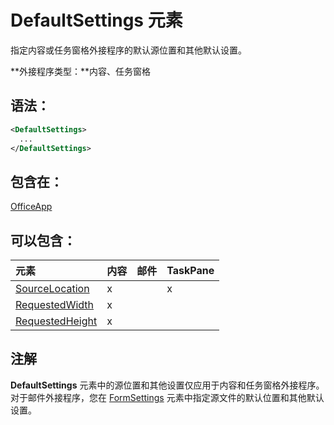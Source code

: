 
# DefaultSettings 元素
指定内容或任务窗格外接程序的默认源位置和其他默认设置。

 **外接程序类型：**内容、任务窗格


## 语法：


```XML
<DefaultSettings>
  ...
</DefaultSettings>
```


## 包含在：

[OfficeApp](../../reference/manifest/officeapp.md)


## 可以包含：



|**元素**|**内容**|**邮件**|**TaskPane**|
|:-----|:-----|:-----|:-----|
|[SourceLocation](../../reference/manifest/sourcelocation.md)|x||x|
|[RequestedWidth](../../reference/manifest/requestedwidth.md)|x|||
|[RequestedHeight](../../reference/manifest/requestedheight.md)|x|||

## 注解

**DefaultSettings** 元素中的源位置和其他设置仅应用于内容和任务窗格外接程序。对于邮件外接程序，您在 [FormSettings](../../reference/manifest/formsettings.md) 元素中指定源文件的默认位置和其他默认设置。

